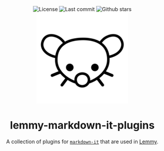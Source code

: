 <div align="center">
  <img src="https://img.shields.io/github/license/LemmyNet/lemmy-markdown-it-plugins?style=for-the-badge" alt="License" />
  <img src="https://img.shields.io/github/last-commit/LemmyNet/lemmy-markdown-it-plugins?style=for-the-badge&logo=GitHub" alt="Last commit" />
  <img src="https://img.shields.io/github/stars/LemmyNet/lemmy-markdown-it-plugins?style=for-the-badge&logo=GitHub" alt="Github stars" />
</div>
<div align="center">
  <a href="https://join-lemmy.org" rel="noopener">
      <img src="https://raw.githubusercontent.com/LemmyNet/lemmy-ui/main/src/assets/icons/favicon.svg" alt="Lemmy logo" width="250px" height="250px"/>
  </a>
  <h1 align="center">lemmy-markdown-it-plugins</h1>
  <p align="center">A collection of plugins for <a href="https://crates.io/crates/markdown-it"><code>markdown-it</code></a> that are used in <a href="https://github.com/LemmyNet/lemmy">Lemmy</a>.</p>
</div>
